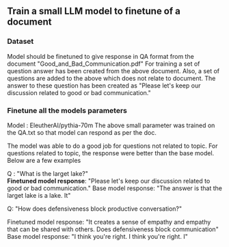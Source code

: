 ## Train a small LLM model to finetune of a document

### Dataset
Model should be finetuned to give response in QA format from the document "Good_and_Bad_Communication.pdf"
For training a set of question answer has been created from the above document.
Also, a set of questions are added to the above which does not relate to document. The answer to these question has been created as "Please let's keep our discussion related to good or bad communication."

### Finetune all the models parameters
Model : EleutherAI/pythia-70m
The above small parameter was trained on the QA.txt so that model can respond as per the doc.

The model was able to do a good job for questions not related to topic. For questions related to topic, the response were better than the base model. Below are a few examples

Q : "What is the larget lake?"  
**Finetuned model response**: "Please let's keep our discussion related to good or bad communication."
Base model response: "The answer is that the larget lake is a lake.  It"

Q: "How does defensiveness block productive conversation?"

Finetuned model response: "It creates a sense of empathy and empathy that can be shared with others. Does defensiveness block communication"
Base model response: "I think you're right.  I think you're right.  I"